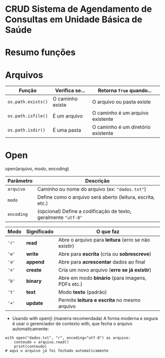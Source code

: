 # CRUD Sistema de Agendamento de Consultas em Unidade Básica de Saúde

# Resumo funções

# Arquivos
| Função             | Verifica se...   | Retorna `True` quando...           |
| ------------------ | ---------------- | ---------------------------------- |
| `os.path.exists()` | O caminho existe | O arquivo ou pasta existe          |
| `os.path.isfile()` | É um arquivo     | O caminho é um arquivo existente   |
| `os.path.isdir()`  | É uma pasta      | O caminho é um diretório existente |

# Open

open(arquivo, modo, encoding)

| Parâmetro  | Descrição                                                      |
| ---------- | -------------------------------------------------------------- |
| `arquivo`  | Caminho ou nome do arquivo (ex: `"dados.txt"`)                 |
| `modo`     | Define como o arquivo será aberto (leitura, escrita, etc.)     |
| `encoding` | (opcional) Define a codificação de texto, geralmente `"utf-8"` |

| Modo  | Significado | O que faz                                             |
| ----- | ----------- | ----------------------------------------------------- |
| `'r'` | **read**    | Abre o arquivo para **leitura** (erro se não existir) |
| `'w'` | **write**   | Abre para **escrita** (cria ou **sobrescreve**)       |
| `'a'` | **append**  | Abre para **acrescentar** dados ao final              |
| `'x'` | **create**  | Cria um novo arquivo (**erro se já existir**)         |
| `'b'` | **binary**  | Abre em modo **binário** (para imagens, PDFs etc.)    |
| `'t'` | **text**    | Modo **texto** (padrão)                               |
| `'+'` | **update**  | Permite **leitura e escrita** no mesmo arquivo        |

- Usando with open() (maneira recomendada)
A forma moderna e segura é usar o gerenciador de contexto with, que fecha o arquivo automaticamente:
```
with open("dados.txt", "r", encoding="utf-8") as arquivo:
    conteudo = arquivo.read()
    print(conteudo)
# aqui o arquivo já foi fechado automaticamente
```
